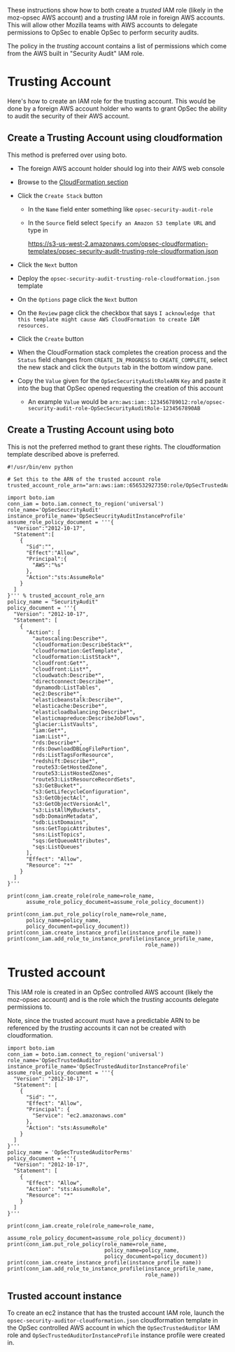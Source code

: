 These instructions show how to both create a *trusted* IAM role (likely in 
the moz-opsec AWS account) and a *trusting* IAM role in foreign AWS accounts. 
This will allow other Mozilla teams with AWS accounts to delegate permissions 
to OpSec to enable OpSec to perform security audits.

The policy in the *trusting* account contains a list of permissions which come 
from the AWS built in "Security Audit" IAM role.

# Trusting Account

Here's how to create an IAM role for the trusting account. This would be done 
by a foreign AWS account holder who wants to grant OpSec the ability to audit 
the security of their AWS account.

## Create a Trusting Account using cloudformation

This method is preferred over using boto.

* The foreign AWS account holder should log into their AWS web console
* Browse to the [CloudFormation section](https://console.aws.amazon.com/cloudformation/home?region=us-west-2)
* Click the `Create Stack` button
  * In the `Name` field enter something like `opsec-security-audit-role`
  * In the `Source` field select `Specify an Amazon S3 template URL` and type in 
 
    https://s3-us-west-2.amazonaws.com/opsec-cloudformation-templates/opsec-security-audit-trusting-role-cloudformation.json

* Click the `Next` button
* Deploy the `opsec-security-audit-trusting-role-cloudformation.json` template
* On the `Options` page click the `Next` button
* On the `Review` page click the checkbox that says `I acknowledge that this template might cause AWS CloudFormation to create IAM resources.`
* Click the `Create` button
* When the CloudFormation stack completes the creation process and the `Status` field changes from `CREATE_IN_PROGRESS` to `CREATE_COMPLETE`, select the new stack and click the `Outputs` tab in the bottom window pane.
* Copy the `Value` given for the `OpSecSecurityAuditRoleARN` `Key` and paste it into the bug that OpSec opened requesting the creation of this account
  * An example `Value` would be `arn:aws:iam::123456789012:role/opsec-security-audit-role-OpSecSecurityAuditRole-1234567890AB`

## Create a Trusting Account using boto

This is not the preferred method to grant these rights. The cloudformation template described above
is preferred.

```
#!/usr/bin/env python

# Set this to the ARN of the trusted account role
trusted_account_role_arn="arn:aws:iam::656532927350:role/OpSecTrustedAuditor"

import boto.iam
conn_iam = boto.iam.connect_to_region('universal')
role_name='OpSecSeucrityAudit'
instance_profile_name='OpSecSeucrityAuditInstanceProfile'
assume_role_policy_document = '''{
  "Version":"2012-10-17",
  "Statement":[
    {
      "Sid":"",
      "Effect":"Allow",
      "Principal":{
        "AWS":"%s"
      },
      "Action":"sts:AssumeRole"
    }
  ]
}''' % trusted_account_role_arn
policy_name = "SecurityAudit"
policy_document = '''{
  "Version": "2012-10-17",
  "Statement": [
    {
      "Action": [
        "autoscaling:Describe*",
        "cloudformation:DescribeStack*",
        "cloudformation:GetTemplate",
        "cloudformation:ListStack*",
        "cloudfront:Get*",
        "cloudfront:List*",
        "cloudwatch:Describe*",
        "directconnect:Describe*",
        "dynamodb:ListTables",
        "ec2:Describe*",
        "elasticbeanstalk:Describe*",
        "elasticache:Describe*",
        "elasticloadbalancing:Describe*",
        "elasticmapreduce:DescribeJobFlows",
        "glacier:ListVaults",
        "iam:Get*",
        "iam:List*",
        "rds:Describe*",
        "rds:DownloadDBLogFilePortion",
        "rds:ListTagsForResource",
        "redshift:Describe*",
        "route53:GetHostedZone",
        "route53:ListHostedZones",
        "route53:ListResourceRecordSets",
        "s3:GetBucket*",
        "s3:GetLifecycleConfiguration",
        "s3:GetObjectAcl",
        "s3:GetObjectVersionAcl",
        "s3:ListAllMyBuckets",
        "sdb:DomainMetadata",
        "sdb:ListDomains",
        "sns:GetTopicAttributes",
        "sns:ListTopics",
        "sqs:GetQueueAttributes",
        "sqs:ListQueues"
      ],
      "Effect": "Allow",
      "Resource": "*"
    }
  ]
}'''

print(conn_iam.create_role(role_name=role_name,
      assume_role_policy_document=assume_role_policy_document))

print(conn_iam.put_role_policy(role_name=role_name,
      policy_name=policy_name,
      policy_document=policy_document))
print(conn_iam.create_instance_profile(instance_profile_name))
print(conn_iam.add_role_to_instance_profile(instance_profile_name,
                                            role_name))

```

# Trusted account

This IAM role is created in an OpSec controlled AWS account (likely the 
moz-opsec account) and is the role which the *trusting* accounts delegate
permissions to.

Note, since the trusted account must have a predictable ARN to be referenced
by the *trusting* accounts it can not be created with cloudformation.

```
import boto.iam
conn_iam = boto.iam.connect_to_region('universal')
role_name='OpSecTrustedAuditor'
instance_profile_name='OpSecTrustedAuditorInstanceProfile'
assume_role_policy_document = '''{
  "Version": "2012-10-17",
  "Statement": [
    {
      "Sid": "",
      "Effect": "Allow",
      "Principal": {
        "Service": "ec2.amazonaws.com"
      },
      "Action": "sts:AssumeRole"
    }
  ]
}'''
policy_name = 'OpSecTrustedAuditorPerms'
policy_document = '''{
  "Version": "2012-10-17",
  "Statement": [
    {
      "Effect": "Allow",
      "Action": "sts:AssumeRole",
      "Resource": "*"
    }
  ]
}'''

print(conn_iam.create_role(role_name=role_name,
                           assume_role_policy_document=assume_role_policy_document))
print(conn_iam.put_role_policy(role_name=role_name,
                               policy_name=policy_name,
                               policy_document=policy_document))
print(conn_iam.create_instance_profile(instance_profile_name))
print(conn_iam.add_role_to_instance_profile(instance_profile_name,
                                            role_name))
```

## Trusted account instance

To create an ec2 instance that has the trusted account IAM role, launch the
`opsec-security-auditor-cloudformation.json` cloudformation template in the
OpSec controlled AWS account in which the `OpSecTrustedAuditor` IAM role and
`OpSecTrustedAuditorInstanceProfile` instance profile were created in.
